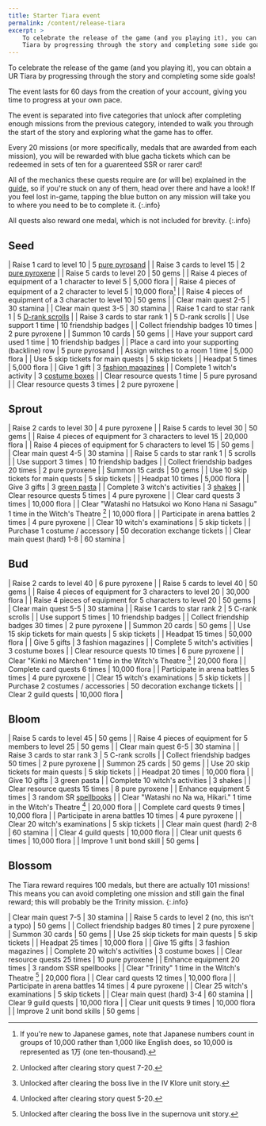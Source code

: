 ```yaml
---
title: Starter Tiara event
permalink: /content/release-tiara
excerpt: >
    To celebrate the release of the game (and you playing it), you can obtain a UR
    Tiara by progressing through the story and completing some side goals!
---
```


To celebrate the release of the game (and you playing it), you can obtain a UR
Tiara by progressing through the story and completing some side goals!

The event lasts for 60 days from the creation of your account, giving you time
to progress at your own pace.

The event is separated into five categories that unlock after completing enough
missions from the previous category, intended to walk you through the start of
the story and exploring what the game has to offer.

Every 20 missions (or more specifically, medals that are awarded from each
mission), you will be rewarded with blue gacha tickets which can be redeemed in
sets of ten for a guarenteed SSR or rarer card!

All of the mechanics these quests require are (or will be) explained in the
[guide](../guide/faq), so if you're stuck on any of them, head over there and
have a look! If you feel lost in-game, tapping the blue button on any mission
will take you to where you need to be to complete it.
{:.info}

All quests also reward one medal, which is not included for brevity.
{:.info}

## Seed

| Raise 1 card to level 10                                 | 5 [pure pyrosand](../guide/witches#levelling)      |
| Raise 3 cards to level 15                                | 2 [pure pyroxene](../guide/witches#levelling)      |
| Raise 5 cards to level 20                                | 50 gems                                            |
| Raise 4 pieces of equipment of a 1 character to level 5  | 5,000 flora                                        |
| Raise 4 pieces of equipment of a 2 character to level 5  | 10,000 flora[^1]                                   |
| Raise 4 pieces of equipment of a 3 character to level 10 | 50 gems                                            |
| Clear main quest 2-5                                     | 30 stamina                                         |
| Clear main quest 3-5                                     | 30 stamina                                         |
| Raise 1 card to star rank 1                              | 5 [D-rank scrolls](../guide/witches#star-ranking)  |
| Raise 3 cards to star rank 1                             | 5 D-rank scrolls                                   |
| Use support 1 time                                       | 10 friendship badges                               |
| Collect friendship badges 10 times                       | 2 pure pyroxene                                    |
| Summon 10 cards                                          | 50 gems                                            |
| Have your support card used 1 time                       | 10 friendship badges                               |
| Place a card into your supporting (backline) row         | 5 pure pyrosand                                    |
| Assign witches to a room 1 time                          | 5,000 flora                                        |
| Use 5 skip tickets for main quests                       | 5 skip tickets                                     |
| Headpat 5 times                                          | 5,000 flora                                        |
| Give 1 gift                                              | 3 [fashion magazines](../guide/navigating#gifting) |
| Complete 1 witch's activity                              | 3 [costume boxes](../guide/navigating#gifting)     |
| Clear resource quests 1 time                             | 5 pure pyrosand                                    |
| Clear resource quests 3 times                            | 2 pure pyroxene                                    |

[^1]: If you're new to Japanese games, note that Japanese numbers count in
    groups of 10,000 rather than 1,000 like English does, so 10,000 is
    represented as 1万 (one ten-thousand).

## Sprout

| Raise 2 cards to level 30                                                             | 4 pure pyroxene                              |
| Raise 5 cards to level 30                                                             | 50 gems                                      |
| Raise 4 pieces of equipment for 3 characters to level 15                              | 20,000 flora                                 |
| Raise 4 pieces of equipment for 5 characters to level 15                              | 50 gems                                      |
| Clear main quest 4-5                                                                  | 30 stamina                                   |
| Raise 5 cards to star rank 1                                                          | 5 scrolls                                    |
| Use support 3 times                                                                   | 10 friendship badges                         |
| Collect friendship badges 20 times                                                    | 2 pure pyroxene                              |
| Summon 15 cards                                                                       | 50 gems                                      |
| Use 10 skip tickets for main quests                                                   | 5 skip tickets                               |
| Headpat 10 times                                                                      | 5,000 flora                                  |
| Give 3 gifts                                                                          | 3 [green pasta](../guide/navigating#gifting) |
| Complete 3 witch's activities                                                         | 3 [shakes](../guide/navigating#gifting)      |
| Clear resource quests 5 times                                                         | 4 pure pyroxene                              |
| Clear card quests 3 times                                                             | 10,000 flora                                 |
| Clear "Watashi no Hatsukoi wo Kono Hana ni Sasagu" 1 time in the Witch's Theatre [^2] | 10,000 flora                                 |
| Participate in arena battles 2 times                                                  | 4 pure pyroxene                              |
| Clear 10 witch's examinations                                                         | 5 skip tickets                               |
| Purchase 1 costume / accessory                                                        | 50 decoration exchange tickets               |
| Clear main quest (hard) 1-8                                                           | 60 stamina                                   |

[^2]: Unlocked after clearing story quest 7-20.

## Bud

| Raise 2 cards to level 40                                   | 6 pure pyroxene                |
| Raise 5 cards to level 40                                   | 50 gems                        |
| Raise 4 pieces of equipment for 3 characters to level 20    | 30,000 flora                   |
| Raise 4 pieces of equipment for 5 characters to level 20    | 50 gems                        |
| Clear main quest 5-5                                        | 30 stamina                     |
| Raise 1 cards to star rank 2                                | 5 C-rank scrolls               |
| Use support 5 times                                         | 10 friendship badges           |
| Collect friendship badges 30 times                          | 2 pure pyroxene                |
| Summon 20 cards                                             | 50 gems                        |
| Use 15 skip tickets for main quests                         | 5 skip tickets                 |
| Headpat 15 times                                            | 50,000 flora                   |
| Give 5 gifts                                                | 3 fashion magazines            |
| Complete 5 witch's activities                               | 3 costume boxes                |
| Clear resource quests 10 times                              | 6 pure pyroxene                |
| Clear "Kinki no Märchen" 1 time in the Witch's Theatre [^3] | 20,000 flora                   |
| Complete card quests 6 times                                | 10,000 flora                   |
| Participate in arena battles 5 times                        | 4 pure pyroxene                |
| Clear 15 witch's examinations                               | 5 skip tickets                 |
| Purchase 2 costumes / accessories                           | 50 decoration exchange tickets |
| Clear 2 guild quests                                        | 10,000 flora                   |

[^3]: Unlocked after clearing the boss live in the IV Klore unit story.

## Bloom

| Raise 5 cards to level 45                                            | 50 gems                                                          |
| Raise 4 pieces of equipment for 5 members to level 25                | 50 gems                                                          |
| Clear main quest 6-5                                                 | 30 stamina                                                       |
| Raise 3 cards to star rank 3                                         | 5 C-rank scrolls                                                 |
| Collect friendship badges 50 times                                   | 2 pure pyroxene                                                  |
| Summon 25 cards                                                      | 50 gems                                                          |
| Use 20 skip tickets for main quests                                  | 5 skip tickets                                                   |
| Headpat 20 times                                                     | 10,000 flora                                                     |
| Give 10 gifts                                                        | 3 green pasta                                                    |
| Complete 10 witch's activities                                       | 3 shakes                                                         |
| Clear resource quests 15 times                                       | 8 pure pyroxene                                                  |
| Enhance equipment 5 times                                            | 3 random SR [spellbooks](../guide/witches#equipment-enhancement) |
| Clear "Watashi no Na wa, Hikari." 1 time in the Witch's Theatre [^4] | 20,000 flora                                                     |
| Complete card quests 9 times                                         | 10,000 flora                                                     |
| Participate in arena battles 10 times                                | 4 pure pyroxene                                                  |
| Clear 20 witch's examinations                                        | 5 skip tickets                                                   |
| Clear main quest (hard) 2-8                                          | 60 stamina                                                       |
| Clear 4 guild quests                                                 | 10,000 flora                                                     |
| Clear unit quests 6 times                                            | 10,000 flora                                                     |
| Improve 1 unit bond skill                                            | 50 gems                                                          |

[^4]: Unlocked after clearing story quest 5-20.

## Blossom

The Tiara reward requires 100 medals, but there are actually 101 missions! This
means you can avoid completing one mission and still gain the final reward; this
will probably be the Trinity mission.
{:.info}

| Clear main quest 7-5                               | 30 stamina              |
| Raise 5 cards to level 2 (no, this isn't a typo)   | 50 gems                 |
| Collect friendship badges 80 times                 | 2 pure pyroxene         |
| Summon 30 cards                                    | 50 gems                 |
| Use 25 skip tickets for main quests                | 5 skip tickets          |
| Headpat 25 times                                   | 10,000 flora            |
| Give 15 gifts                                      | 3 fashion magazines     |
| Complete 20 witch's activities                     | 3 costume boxes         |
| Clear resource quests 25 times                     | 10 pure pyroxene        |
| Enhance equipment 20 times                         | 3 random SSR spellbooks |
| Clear "Trinity" 1 time in the Witch's Theatre [^5] | 20,000 flora            |
| Clear card quests 12 times                         | 10,000 flora            |
| Participate in arena battles 14 times              | 4 pure pyroxene         |
| Clear 25 witch's examinations                      | 5 skip tickets          |
| Clear main quest (hard) 3-4                        | 60 stamina              |
| Clear 9 guild quests                               | 10,000 flora            |
| Clear unit quests 9 times                          | 10,000 flora            |
| Improve 2 unit bond skills                         | 50 gems                 |

[^5]: Unlocked after clearing the boss live in the supernova unit story.
